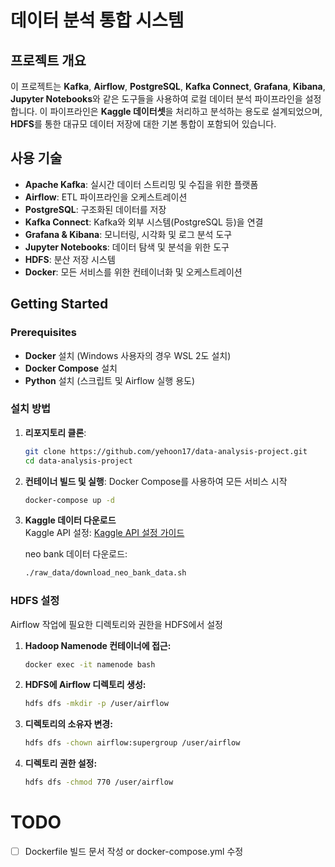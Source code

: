 # 데이터 분석 통합 시스템

## **프로젝트 개요**
이 프로젝트는 **Kafka**, **Airflow**, **PostgreSQL**, **Kafka Connect**, **Grafana**, **Kibana**, **Jupyter Notebooks**와 같은 도구들을 사용하여 로컬 데이터 분석 파이프라인을 설정합니다. 이 파이프라인은 **Kaggle 데이터셋**을 처리하고 분석하는 용도로 설계되었으며, **HDFS**를 통한 대규모 데이터 저장에 대한 기본 통합이 포함되어 있습니다.

## **사용 기술**
- **Apache Kafka**: 실시간 데이터 스트리밍 및 수집을 위한 플랫폼
- **Airflow**: ETL 파이프라인을 오케스트레이션
- **PostgreSQL**: 구조화된 데이터를 저장
- **Kafka Connect**: Kafka와 외부 시스템(PostgreSQL 등)을 연결
- **Grafana & Kibana**: 모니터링, 시각화 및 로그 분석 도구
- **Jupyter Notebooks**: 데이터 탐색 및 분석을 위한 도구
- **HDFS**: 분산 저장 시스템
- **Docker**: 모든 서비스를 위한 컨테이너화 및 오케스트레이션

## **Getting Started**

### **Prerequisites**
- **Docker** 설치 (Windows 사용자의 경우 WSL 2도 설치)
- **Docker Compose** 설치
- **Python** 설치 (스크립트 및 Airflow 실행 용도)

### **설치 방법**

1. **리포지토리 클론**:
   ```bash
   git clone https://github.com/yehoon17/data-analysis-project.git
   cd data-analysis-project
   ```

2. **컨테이너 빌드 및 실행**:
   Docker Compose를 사용하여 모든 서비스 시작
   ```bash
   docker-compose up -d
   ```

3. **Kaggle 데이터 다운로드**  
   Kaggle API 설정: [Kaggle API 설정 가이드](https://github.com/yehoon17/data-analysis/blob/data-analysis/raw_data/README.md)

   neo bank 데이터 다운로드:
   ```bash
   ./raw_data/download_neo_bank_data.sh
   ```
   
### HDFS 설정

Airflow 작업에 필요한 디렉토리와 권한을 HDFS에서 설정

1. **Hadoop Namenode 컨테이너에 접근:**
   ```bash
   docker exec -it namenode bash
   ```

2. **HDFS에 Airflow 디렉토리 생성:**
   ```bash
   hdfs dfs -mkdir -p /user/airflow
   ```

3. **디렉토리의 소유자 변경:**
   ```bash
   hdfs dfs -chown airflow:supergroup /user/airflow
   ```

4. **디렉토리 권한 설정:**
   ```bash
   hdfs dfs -chmod 770 /user/airflow
   ```


# TODO
 - [ ] Dockerfile 빌드 문서 작성 or docker-compose.yml 수정
 